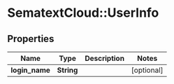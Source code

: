 # SematextCloud::UserInfo

## Properties
Name | Type | Description | Notes
------------ | ------------- | ------------- | -------------
**login_name** | **String** |  | [optional]
